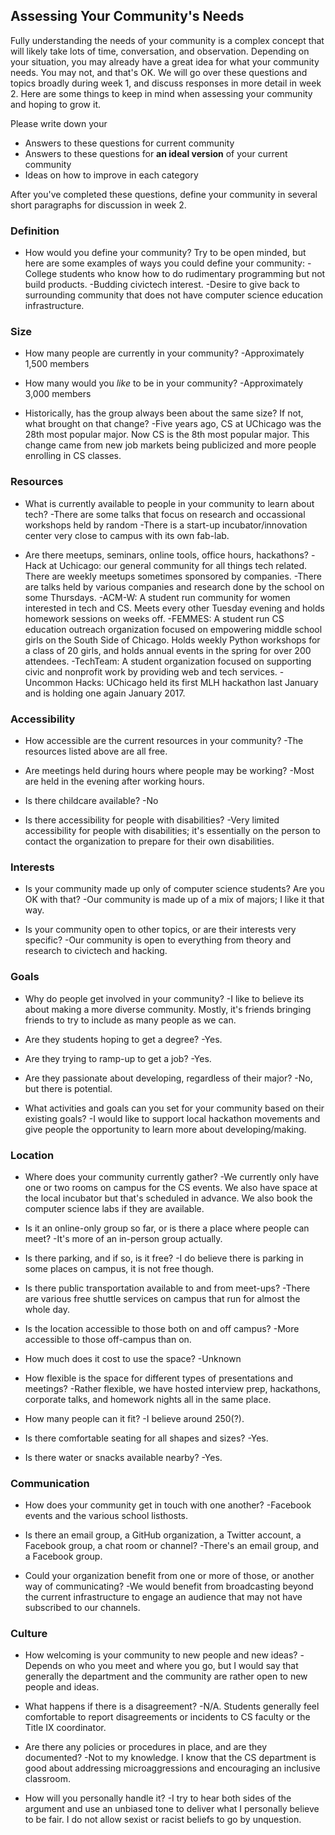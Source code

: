 ## Assessing Your Community's Needs

Fully understanding the needs of your community is a complex concept that will likely take lots of time, conversation, and observation.  Depending on your situation, you may already have a great idea for what your community needs. You may not, and that's OK. We will go over these questions and topics broadly during week 1, and discuss responses in more detail in week 2. Here are some things to keep in mind when assessing your community and hoping to grow it.

Please write down your
- Answers to these questions for current community
- Answers to these questions for **an ideal version** of your current community
- Ideas on how to improve in each category

After you've completed these questions, define your community in several short paragraphs for discussion in week 2.

### Definition
- How would you define your community? Try to be open minded, but here are some examples of ways you could define your community:
-College students who know how to do rudimentary programming but not build products.
-Budding civictech interest.
-Desire to give back to surrounding community that does not have computer science education infrastructure.

### Size
- How many people are currently in your community?
-Approximately 1,500 members

- How many would you _like_ to be in your community?
-Approximately 3,000 members

- Historically, has the group always been about the same size? If not, what brought on that change?
-Five years ago, CS at UChicago was the 28th most popular major. Now CS is the 8th most popular major. This change came from new job markets being publicized and more people enrolling in CS classes.

### Resources
- What is currently available to people in your community to learn about tech?
-There are some talks that focus on research and occassional workshops held by random 
-There is a start-up incubator/innovation center very close to campus with its own fab-lab.

- Are there meetups, seminars, online tools, office hours, hackathons?
-Hack at Uchicago: our general community for all things tech related. There are weekly meetups sometimes sponsored by companies.
-There are talks held by various companies and research done by the school on some Thursdays.
-ACM-W: A student run community for women interested in tech and CS. Meets every other Tuesday evening and holds homework sessions on weeks off.
-FEMMES: A student run CS education outreach organization focused on empowering middle school girls on the South Side of Chicago. Holds weekly Python workshops for a class of 20 girls, and holds annual events in the spring for over 200 attendees. 
-TechTeam: A student organization focused on supporting civic and nonprofit work by providing web and tech services.
-Uncommon Hacks: UChicago held its first MLH hackathon last January and is holding one again January 2017.

### Accessibility
- How accessible are the current resources in your community?
-The resources listed above are all free. 

- Are meetings held during hours where people may be working?
-Most are held in the evening after working hours.

- Is there childcare available?
-No

- Is there accessibility for people with disabilities?
-Very limited accessibility for people with disabilities; it's essentially on the person to contact the organization to prepare for their own disabilities.

### Interests
- Is your community made up only of computer science students? Are you OK with that?
-Our community is made up of a mix of majors; I like it that way.

- Is your community open to other topics, or are their interests very specific?
-Our community is open to everything from theory and research to civictech and hacking.

### Goals
- Why do people get involved in your community?
-I like to believe its about making a more diverse community. Mostly, it's friends bringing friends to try to include as many people as we can.

- Are they students hoping to get a degree?
-Yes.

- Are they trying to ramp-up to get a job?
-Yes.

- Are they passionate about developing, regardless of their major?
-No, but there is potential.

- What activities and goals can you set for your community based on their existing goals?
-I would like to support local hackathon movements and give people the opportunity to learn more about developing/making.

### Location
- Where does your community currently gather?
-We currently only have one or two rooms on campus for the CS events. We also have space at the local incubator but that's scheduled in advance. We also book the computer science labs if they are available.

- Is it an online-only group so far, or is there a place where people can meet?
-It's more of an in-person group actually.

- Is there parking, and if so, is it free?
-I do believe there is parking in some places on campus, it is not free though.

- Is there public transportation available to and from meet-ups?
-There are various free shuttle services on campus that run for almost the whole day.

- Is the location accessible to those both on and off campus?
-More accessible to those off-campus than on.

- How much does it cost to use the space?
-Unknown

- How flexible is the space for different types of presentations and meetings?
-Rather flexible, we have hosted interview prep, hackathons, corporate talks, and homework nights all in the same place.

- How many people can it fit?
-I believe around 250(?).

- Is there comfortable seating for all shapes and sizes?
-Yes.

- Is there water or snacks available nearby?
-Yes.

### Communication
- How does your community get in touch with one another?
-Facebook events and the various school listhosts.

- Is there an email group, a GitHub organization, a Twitter account, a Facebook group, a chat room or channel?
-There's an email group, and a Facebook group.

- Could your organization benefit from one or more of those, or another way of communicating?
-We would benefit from broadcasting beyond the current infrastructure to engage an audience that may not have subscribed to our channels.

### Culture
- How welcoming is your community to new people and new ideas?
-Depends on who you meet and where you go, but I would say that generally the department and the community are rather open to new people and ideas.

- What happens if there is a disagreement?
-N/A. Students generally feel comfortable to report disagreements or incidents to CS faculty or the Title IX coordinator.

- Are there any policies or procedures in place, and are they documented?
-Not to my knowledge. I know that the CS department is good about addressing microaggressions and encouraging an inclusive classroom.

- How will you personally handle it?
-I try to hear both sides of the argument and use an unbiased tone to deliver what I personally believe to be fair. I do not allow sexist or racist beliefs to go by unquestion.
